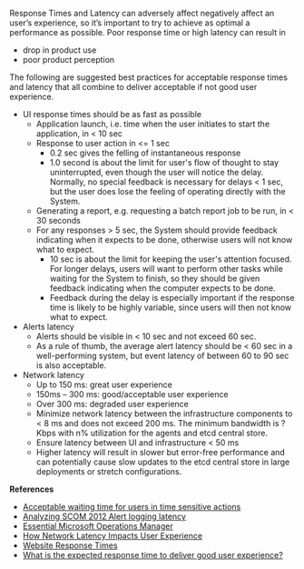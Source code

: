 Response Times and Latency can adversely affect negatively affect an user’s experience, so it’s important to try to achieve as optimal a performance as possible.  Poor response time or high latency can result in
* drop in product use
* poor product perception

The following are suggested best practices for acceptable response times and latency that all combine to deliver acceptable if not good user experience.

* UI response times should be as fast as possible
    * Application launch, i.e. time when the user initiates to start the application, in < 10 sec
    * Response to user action in <= 1 sec
        * 0.2 sec gives the felling of instantaneous response
        * 1.0 second is about the limit for user's flow of thought to stay uninterrupted, even though the user will notice the delay. Normally, no special feedback is necessary for delays < 1 sec, but the user does lose the feeling of operating directly with the System.
    * Generating a report, e.g. requesting a batch report job to be run, in < 30 seconds
    * For any responses > 5 sec, the System should provide feedback indicating when it expects to be done, otherwise users will not know what to expect.
        * 10 sec is about the limit for keeping the user's attention focused. For longer delays, users will want to perform other tasks while waiting for the System to finish, so they should be given feedback indicating when the computer expects to be done. 
        * Feedback during the delay is especially important if the response time is likely to be highly variable, since users will then not know what to expect.
* Alerts latency
    * Alerts should be visible in < 10 sec and not exceed 60 sec.
    * As a rule of thumb, the average alert latency should be < 60 sec in a well-performing system, but event latency of between 60 to 90 sec is also acceptable.
* Network latency
    * Up to 150 ms: great user experience
    * 150ms – 300 ms: good/acceptable user experience
    * Over 300 ms: degraded user experience
    * Minimize network latency between the infrastructure components to < 8 ms and does not exceed 200 ms.  The minimum bandwidth is ? Kbps with n% utilization for the agents and etcd central store.
    * Ensure latency between UI and infrastructure < 50 ms
    * Higher latency will result in slower but error-free performance and can potentially cause slow updates to the etcd central store in large deployments or stretch configurations.
   


**References**
* [Acceptable waiting time for users in time sensitive actions](https://ux.stackexchange.com/questions/58163/acceptable-waiting-time-for-users-in-time-sensitive-actions)
* [Analyzing SCOM 2012 Alert logging latency](https://blogs.technet.microsoft.com/dirkbri/2014/08/19/analyzing-scom-2012-alert-logging-latency/)
* [Essential Microsoft Operations Manager](https://books.google.com/books?id=7v1dQCX4HEIC&pg=PA296&lpg=PA296&dq=system+logging+acceptable+latency&source=bl&ots=8yAhts8K0q&sig=NfssIsOywt79PhcW_1RqqXojk4k&hl=en&sa=X&ved=0ahUKEwiFnNixka3XAhVilVQKHb_rDqUQ6AEIZTAJ#v=onepage&q=system%20logging%20acceptable%20latency&f=false)
* [How Network Latency Impacts User Experience](https://www.citrix.com/blogs/2017/09/25/how-network-latency-impacts-user-experience/)
* [Website Response Times](https://www.nngroup.com/articles/website-response-times/)
* [What is the expected response time to deliver good user experience?
](https://www.dynatrace.com/blog/what-is-the-expected-response-time-for-a-good-user-experience/)
